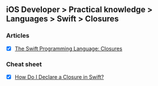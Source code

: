 ## iOS Developer > Practical knowledge > Languages > Swift > Closures

### Articles
- [X] [The Swift Programming Language: Closures](https://developer.apple.com/library/content/documentation/Swift/Conceptual/Swift_Programming_Language/Closures.html)

### Cheat sheet
- [X] [How Do I Declare a Closure in Swift?](http://fuckingclosuresyntax.com/)


